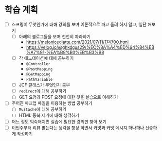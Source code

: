 # 학습 계획

- [ ] 스프링이 무엇인가에 대해 강의를 보며 이론적으로 파고 들려 하지 말고, 일단 해보기
    - [ ] 아래의 블로그들을 보며 천천히 따라하기
        - https://melonicedlatte.com/2021/07/11/174700.html
        - https://velog.io/@ghkdgus29/%EC%8A%A4%ED%94%84%EB%A7%81-%EA%B8%B0%EB%B3%B8
    - [ ] 각 애노테이션에 대해 공부하기
        - `@Controller`
        - `@PostMapping`
        - `@GetMapping`
        - `PathVariable`
    - [ ] JCF 클래스가 무엇인지 공부
    - [ ] `redirect`에 대해 공부하기
    - [ ] GET 요청과 POST 요청에 대한 것을 실습으로 이해하기
- [ ] 주어진 마크업 파일을 이용하는 방법 공부하기
    - [ ] `Mustache`에 대해 공부하기
    - [ ] HTML 중복 제거에 대해 생각하기
- [ ] 어느 정도 익숙해지면 실습에 필요한 강의만 찾아 보기
- [ ] 이번주부터 리뷰 받는다는 생각을 항상 하면서 커밋과 커밋 메시지 하나하나 신중하게 작성하기
